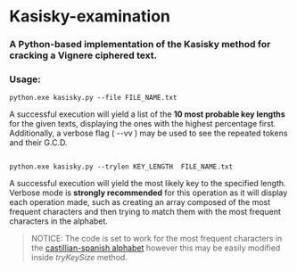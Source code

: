 # Kasisky-examination
### A Python-based implementation of the Kasisky method for cracking a Vignere ciphered text.
### Usage:

```
python.exe kasisky.py --file FILE_NAME.txt

```

A successful execution will yield a list of the **10 most probable key lengths** for the given texts, displaying the ones with the highest percentage first. Additionally, a verbose flag ( --vv ) may be used to see the repeated tokens and their G.C.D.

```

python.exe kasisky.py --trylen KEY_LENGTH  FILE_NAME.txt

```

A successful execution will yield the most likely key to the specified length. Verbose mode is **strongly recommended** for this operation as it will display each operation made, such as creating an array composed of the most frequent characters and then trying to match them with the most frequent characters in the alphabet. 

>NOTICE:
The code is set to work for the most frequent characters in the [castillian-spanish alphabet](https://es.wikipedia.org/wiki/Frecuencia_de_aparici%C3%B3n_de_letras) however this may be easily modified inside _tryKeySize_ method.

